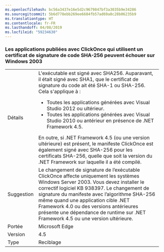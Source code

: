 ```yaml
---
ms.openlocfilehash: bc56a3437e16e5d2c9679847bf3a3035b9e34286
ms.sourcegitcommit: 5b6d778ebb269ee6684fb57ad69a8c28b06235b9
ms.translationtype: HT
ms.contentlocale: fr-FR
ms.lasthandoff: 04/08/2019
ms.locfileid: "59234630"
---
```

### <a name="apps-published-with-clickonce-that-use-a-sha-256-code-signing-certificate-may-fail-on-windows-2003"></a>Les applications publiées avec ClickOnce qui utilisent un certificat de signature de code SHA-256 peuvent échouer sur Windows 2003

|   |   |
|---|---|
|Détails|L'exécutable est signé avec SHA256. Auparavant, il était signé avec SHA1, que le certificat de signature du code ait été SHA-1 ou SHA-256. Cela s'applique à :<ul><li>Toutes les applications générées avec Visual Studio 2012 ou ultérieur.</li><li>Toutes les applications générées avec Visual Studio 2010 ou antérieur en présence de .NET Framework 4.5.</li></ul>En outre, si .NET Framework 4.5 (ou une version ultérieure) est présent, le manifeste ClickOnce est également signé avec SHA-256 pour les certificats SHA-256, quelle que soit la version du .NET Framework sur laquelle il a été compilé.|
|Suggestion|Le changement de signature de l’exécutable ClickOnce affecte uniquement les systèmes Windows Server 2003. Vous devez installer le correctif logiciel KB 938397. Le changement de signature du manifeste avec l’algorithme SHA-256 même quand une application cible .NET Framework 4.0 ou des versions antérieures présente une dépendance de runtime sur .NET Framework 4.5 ou une version ultérieure.|
|Portée|Microsoft Edge|
|Version|4.5|
|Type|Reciblage|
